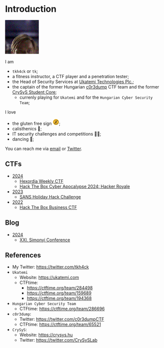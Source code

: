 # Introduction 

<img src="media/hellothere.gif" style="display: inline-block;">

I am
- `tkh4ck` or `tk`;
- a fitness instructor, a CTF player and a penetration tester;
- the Head of Security Services at [Ukatemi Technologies Plc.](https://ukatemi.com/);
- the captain of the former Hungarian [c0r3dump](https://c0r3dump.github.io/) CTF team and the former [CrySyS Student Core](https://core.crysys.hu/);
  - currenly playing for `Ukatemi` and for the `Hungarian Cyber Security Team`;

I love
- the gluten free sign <img src="media/gluten_free.png" style="display: inline-block;" width="20" height="20">;
- calisthenics 🤸;
- IT security challenges and competitions 👨‍💻;
- dancing 🕺;

You can reach me via [email](mailto:tkh4ck@proton.me) or [Twitter](https://twitter.com/tkh4ck).

## CTFs

- [2024](ctf/2024)
  - [Hexordia Weekly CTF](ctf/2024/hexordia-weekly-ctf)
  - [Hack The Box Cyber Apocalypse 2024: Hacker Royale](ctf/2024/htb-cyber-apocalypse)
- [2023](ctf/2023)
  - [SANS Holiday Hack Challenge](ctf/2023/sans-holiday-hack-challenge)
- [2022](ctf/2022)
  - [Hack The Box Business CTF](ctf/2022/htb-business)

## Blog

- [2024](blog/2024)
  - [XXI. Simonyi Conference](blog/2024/Simonyi-Conference)

## References

- My Twitter: <https://twitter.com/tkh4ck>
- `Ukatemi`
  - Website: <https://ukatemi.com>
  - CTFtime:
    - <https://ctftime.org/team/284498>
    - <https://ctftime.org/team/159689>
    - <https://ctftime.org/team/194368>
- `Hungarian Cyber Security Team`
  - CTFtime: <https://ctftime.org/team/286696>
- `c0r3dump`:
  - Twitter: <https://twitter.com/c0r3dumpCTF>
  - CTFtime: <https://ctftime.org/team/65521>
- `CrySyS`:
  - Website: <https://crysys.hu>
  - Twitter: <https://twitter.com/CrySySLab>